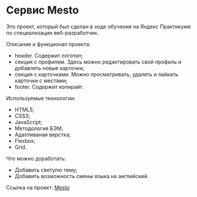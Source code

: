 # Сервис Mesto

Это проект, который был сделан в ходе обучения на Яндекс Практикуме по специализации веб-разработчик.

Описание и функционал проекта:
* header. Содержит логотип;
* секция с профилем. Здесь можно редактировать свой профиль и добавлять новые карточки;
* секция с карточками. Можно просматривать, удалять и лайкать карточки с местами;
* footer. Содержит копирайт.

Используемые технологии:
* HTML5;
* CSS3;
* JavaScript;
* Методология БЭМ;
* Адаптиваная верстка;
* Flexbox;
* Grid.

Что можно доработать:
* Добавить светулю тему;
* Добавить возможность смены языка на английский.

Ссылка на проект: [Mesto](https://alexeylavrinenkov.github.io/mesto/ "Перейти")
